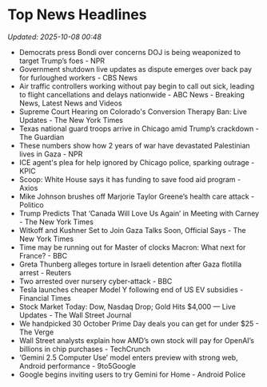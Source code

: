 # Top News Headlines

_Updated: 2025-10-08 00:48_

- Democrats press Bondi over concerns DOJ is being weaponized to target Trump’s foes - NPR
- Government shutdown live updates as dispute emerges over back pay for furloughed workers - CBS News
- Air traffic controllers working without pay begin to call out sick, leading to flight cancellations and delays nationwide - ABC News - Breaking News, Latest News and Videos
- Supreme Court Hearing on Colorado's Conversion Therapy Ban: Live Updates - The New York Times
- Texas national guard troops arrive in Chicago amid Trump’s crackdown - The Guardian
- These numbers show how 2 years of war have devastated Palestinian lives in Gaza - NPR
- ICE agent's plea for help ignored by Chicago police, sparking outrage - KPIC
- Scoop: White House says it has funding to save food aid program - Axios
- Mike Johnson brushes off Marjorie Taylor Greene’s health care attack - Politico
- Trump Predicts That ‘Canada Will Love Us Again’ in Meeting with Carney - The New York Times
- Witkoff and Kushner Set to Join Gaza Talks Soon, Official Says - The New York Times
- Time may be running out for Master of clocks Macron: What next for France? - BBC
- Greta Thunberg alleges torture in Israeli detention after Gaza flotilla arrest - Reuters
- Two arrested over nursery cyber-attack - BBC
- Tesla launches cheaper Model Y following end of US EV subsidies - Financial Times
- Stock Market Today: Dow, Nasdaq Drop; Gold Hits $4,000 — Live Updates - The Wall Street Journal
- We handpicked 30 October Prime Day deals you can get for under $25 - The Verge
- Wall Street analysts explain how AMD’s own stock will pay for OpenAI’s billions in chip purchases - TechCrunch
- ‘Gemini 2.5 Computer Use’ model enters preview with strong web, Android performance - 9to5Google
- Google begins inviting users to try Gemini for Home - Android Police